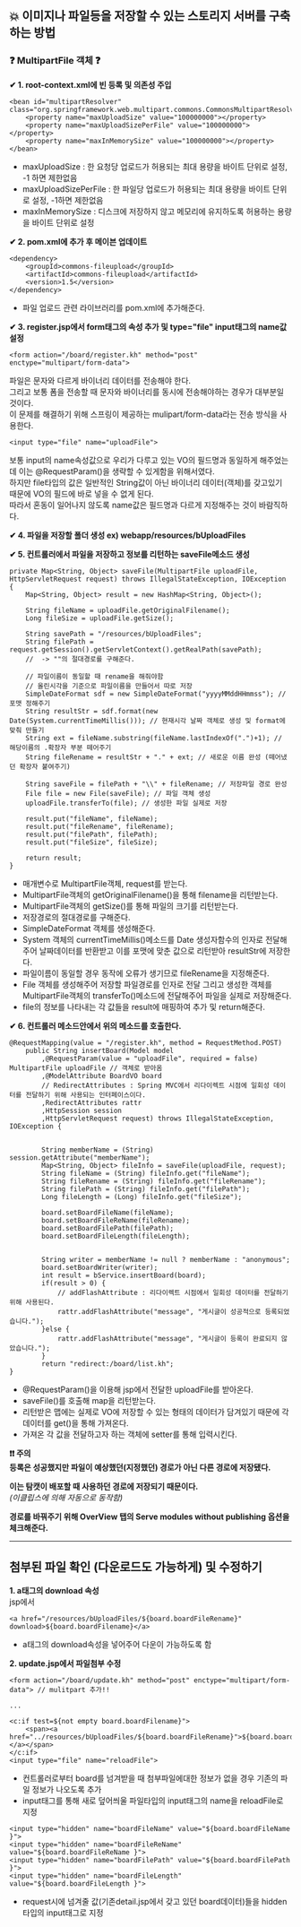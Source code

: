 ## 💥 이미지나 파일등을 저장할 수 있는 스토리지 서버를 구축하는 방법

### ❓ MultipartFile 객체 ❓   

**✔ 1. root-context.xml에 빈 등록 및 의존성 주입**   
```
<bean id="multipartResolver" class="org.springframework.web.multipart.commons.CommonsMultipartResolver">
	<property name="maxUploadSize" value="100000000"></property>
	<property name="maxUploadSizePerFile" value="100000000"></property>
	<property name="maxInMemorySize" value="100000000"></property>
</bean>
```   
 - maxUploadSize : 한 요청당 업로드가 허용되는 최대 용량을 바이트 단위로 설정, -1 하면 제한없음   
 - maxUploadSizePerFile : 한 파일당 업로드가 허용되는 최대 용량을 바이트 단위로 설정, -1하면 제한없음   
 - maxInMemorySize : 디스크에 저장하지 않고 메모리에 유지하도록 허용하는 용량을 바이트 단위로 설정   
 

**✔ 2. pom.xml에 추가 후 메이븐 업데이트**   

```
<dependency>
	<groupId>commons-fileupload</groupId>
	<artifactId>commons-fileupload</artifactId>
	<version>1.5</version>
</dependency>
```   
 - 파일 업로드 관련 라이브러리를 pom.xml에 추가해준다.   
 

**✔ 3. register.jsp에서 form태그의 속성 추가 및 type="file" input태그의 name값 설정**   
   
```
<form action="/board/register.kh" method="post" enctype="multipart/form-data">
```

파일은 문자와 다르게 바이너리 데이터를 전송해야 한다.   
그리고 보통 폼을 전송할 때 문자와 바이너리를 동시에 전송해야하는 경우가 대부분일 것이다.   
이 문제를 해결하기 위해 스프링이 제공하는 mulipart/form-data라는 전송 방식을 사용한다.    

```
<input type="file" name="uploadFile">
```
보통 input의 name속성값으로 우리가 다루고 있는 VO의 필드명과 동일하게 해주었는데 이는 @RequestParam()을 생략할 수 있게함을 위해서였다.   
하지만 file타입의 값은 일반적인 String값이 아닌 바이너리 데이터(객체)를 갖고있기 때문에 VO의 필드에 바로 넣을 수 없게 된다.    
따라서 혼동이 일어나지 않도록 name값은 필드명과 다르게 지정해주는 것이 바람직하다.    


**✔ 4. 파일을 저장할 폴더 생성 ex) webapp/resources/bUploadFiles**    

**✔ 5. 컨트롤러에서 파일을 저장하고 정보를 리턴하는 saveFile메소드 생성**   
```
private Map<String, Object> saveFile(MultipartFile uploadFile, HttpServletRequest request) throws IllegalStateException, IOException {
	Map<String, Object> result = new HashMap<String, Object>();
	
	String fileName = uploadFile.getOriginalFilename();
	Long fileSize = uploadFile.getSize();
	
	String savePath = "/resources/bUploadFiles";
	String filePath = request.getSession().getServletContext().getRealPath(savePath);
	//  -> ""의 절대경로를 구해준다.
	
	// 파일이름이 동일할 때 rename을 해줘야함
	// 올린시각을 기준으로 파일이름을 만들어서 따로 저장
	SimpleDateFormat sdf = new SimpleDateFormat("yyyyMMddHHmmss"); // 포맷 정해주기
	String resultStr = sdf.format(new Date(System.currentTimeMillis())); // 현재시각 날짜 객체로 생성 및 format에 맞춰 만들기
	String ext = fileName.substring(fileName.lastIndexOf(".")+1); // 해당이름의 .확장자 부분 떼어주기
	String fileRename = resultStr + "." + ext; // 새로운 이름 완성 (떼어냈던 확장자 붙여주기)
	
	String saveFile = filePath + "\\" + fileRename; // 저장파일 경로 완성
	File file = new File(saveFile); // 파일 객체 생성
	uploadFile.transferTo(file); // 생성한 파일 실제로 저장
	
	result.put("fileName", fileName);
	result.put("fileRename", fileRename);
	result.put("filePath", filePath);
	result.put("fileSize", fileSize);
	
	return result;
}
```
 - 매개변수로 MultipartFile객체, request를 받는다.   
 - MultipartFile객체의 getOriginalFilename()을 통해 filename을 리턴받는다.   
 - MultipartFile객체의 getSize()를 통해 파일의 크기를 리턴받는다.    
 - 저장경로의 절대경로를 구해준다.    
 - SimpleDateFormat 객체를 생성해준다.    
 - System 객체의 currentTimeMillis()메소드를 Date 생성자함수의 인자로 전달해주어 날짜데이터를 반환받고 이를 포맷에 맞춘 값으로 리턴받아 resultStr에 저장한다.
 - 파일이름이 동일할 경우 동작에 오류가 생기므로 fileRename을 지정해준다.
 - File 객체를 생성해주어 저장할 파일경로를 인자로 전달 그리고 생성한 객체를 MultipartFile객체의 transferTo()메소드에 전달해주어 파일을 실제로 저장해준다.
 - file의 정보를 나타내는 각 값들을 result에 매핑하여 추가 및 return해준다.
 
 
**✔ 6. 컨트롤러 메소드안에서 위의 메소드를 호출한다.**   

```
@RequestMapping(value = "/register.kh", method = RequestMethod.POST)
	public String insertBoard(Model model
		,@RequestParam(value = "uploadFile", required = false) MultipartFile uploadFile // 객체로 받아옴
		,@ModelAttribute BoardVO board
		// RedirectAttributes : Spring MVC에서 리다이렉트 시점에 일회성 데이터를 전달하기 위해 사용되는 인터페이스이다.
		,RedirectAttributes rattr 
		,HttpSession session
		,HttpServletRequest request) throws IllegalStateException, IOException {
	
		
		String memberName = (String) session.getAttribute("memberName");
		Map<String, Object> fileInfo = saveFile(uploadFile, request);
		String fileName = (String) fileInfo.get("fileName");
		String fileRename = (String) fileInfo.get("fileRename");
		String filePath = (String) fileInfo.get("filePath");
		Long fileLength = (Long) fileInfo.get("fileSize");
		
		board.setBoardFileName(fileName);
		board.setBoardFileReName(fileRename);
		board.setBoardFilePath(filePath);
		board.setBoardFileLength(fileLength);
		
		
		String writer = memberName != null ? memberName : "anonymous";
		board.setBoardWriter(writer);
		int result = bService.insertBoard(board);
		if(result > 0) {
			// addFlashAttribute : 리다이렉트 시점에서 일회성 데이터를 전달하기 위해 사용된다.
			rattr.addFlashAttribute("message", "게시글이 성공적으로 등록되었습니다.");	
		}else {
			rattr.addFlashAttribute("message", "게시글이 등록이 완료되지 않았습니다.");
		}
		return "redirect:/board/list.kh";
}
```
 - @RequestParam()을 이용해 jsp에서 전달한 uploadFile를 받아온다.    
 - saveFile()를 호출해 map을 리턴받는다.    
 - 리턴받은 맵에는 실제로 VO에 저장할 수 있는 형태의 데이터가 담겨있기 때문에 각 데이터를 get()을 통해 가져온다.    
 - 가져온 각 값을 전달하고자 하는 객체에 setter를 통해 입력시킨다.    
 
 

**❗❗ 주의**    
**등록은 성공했지만 파일이 예상했던(지정했던) 경로가 아닌 다른 경로에 저장됐다.**    

**이는 탐캣이 배포할 때 사용하던 경로에 저장되기 때문이다.**     
*(이클립스에 의해 자동으로 동작함)*     

**경로를 바꿔주기 위해 OverView 탭의 Serve modules without publishing 옵션을 체크해준다.**       

-----------------------------------------------

## 첨부된 파일 확인 (다운로드도 가능하게) 및 수정하기

**1. a태그의 download 속성**   
jsp에서   
```
<a href="/resources/bUploadFiles/${board.boardFileRename}" download>${board.boardFilename}</a>
```   
 - a태그의 download속성을 넣어주어 다운이 가능하도록 함     

**2. update.jsp에서 파일첨부 수정**
```
<form action="/board/update.kh" method="post" enctype="multipart/form-data"> // mulitpart 추가!!

...

<c:if test=${not empty board.boardFilename}">
	<span><a href="../resources/bUploadFiles/${board.boardFileRename}">${board.boardFilename}</a></span>
</c:if>
<input type="file" name="reloadFile">
```
 - 컨트롤러로부터 board를 넘겨받을 때 첨부파일에대한 정보가 없을 경우 기존의 파일 정보가 나오도록 추가       
 - input태그를 통해 새로 덮어씌울 파일타입의 input태그의 name을 reloadFile로 지정      
   
```
<input type="hidden" name="boardFileName" value="${board.boardFileName }">
<input type="hidden" name="boardFileReName" value="${board.boardFileReName }">
<input type="hidden" name="boardFilePath" value="${board.boardFilePath }">
<input type="hidden" name="boardFileLength" value="${board.boardFileLength }">
```
 - request시에 넘겨줄 값(기존detail.jsp에서 갖고 있던 board데이터)들을 hidden타입의 input태그로 지정




